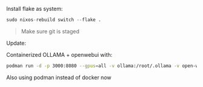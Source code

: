 Install flake as system:

```nix
sudo nixos-rebuild switch --flake .
```

> Make sure git is staged


Update:

Containerized OLLAMA + openwebui with:

```sh
podman run -d -p 3000:8080 --gpus=all -v ollama:/root/.ollama -v open-webui:/app/backend/data --name open-webui --restart always ghcr.io/open-webui/open-webui:ollama
```

Also using podman instead of docker now
